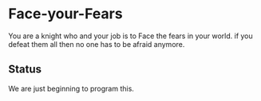 # Face-your-Fears
You are a knight who and your job is to Face the fears in your world. if you defeat them all then no one has to be afraid anymore. 

## Status
We are just beginning to program this.
